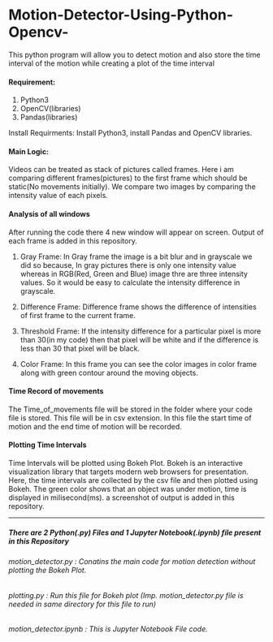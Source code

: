 # Motion-Detector-Using-Python-Opencv-
This python program will allow you to detect motion and also store the time interval of the motion while creating a plot of the time interval 

#### Requirement:
1. Python3
2. OpenCV(libraries)
3. Pandas(libraries)

Install Requirments: Install Python3, install Pandas and OpenCV libraries.

#### Main Logic: 
Videos can be treated as stack of pictures called frames. Here i am comparing different frames(pictures) to the first frame which should be static(No movements initially). We compare two images by comparing the intensity value of each pixels.

#### Analysis of all windows
After running the code there 4 new window will appear on screen. Output of each frame is added in this repository.

1. Gray Frame: In Gray frame the image is a bit blur and in grayscale we did so because, In gray pictures there is only one intensity value whereas in RGB(Red, Green and Blue) image thre are three intensity values. So it would be easy to calculate the intensity difference in grayscale.

2. Difference Frame: Difference frame shows the difference of intensities of first frame to the current frame.

3. Threshold Frame: If the intensity difference for a particular pixel is more than 30(in my code) then that pixel will be white and if the difference is less than 30 that pixel will be black.

4. Color Frame: In this frame you can see the color images in color frame along with green contour around the moving objects.

#### Time Record of movements

The Time_of_movements file will be stored in the folder where your code file is stored. This file will be in csv extension. In this file the start time of motion and the end time of motion will be recorded. 

#### Plotting Time Intervals
Time Intervals will be plotted using Bokeh Plot. Bokeh is an interactive visualization library that targets modern web browsers for presentation. Here, the time intervals are collected by the csv file and then plotted using Bokeh. The green color shows that an object was under motion, time is displayed in milisecond(ms). a screenshot of output is added in this repository.





----------------------------------------------------------------------------------------------------------------------------------------

##### There are 2 Python(.py) Files and 1 Jupyter Notebook(.ipynb) file present in this Repository 
###### motion_detector.py : Conatins the main code for motion detection without plotting the Bokeh Plot. 
###### plotting.py : Run this file for Bokeh plot (Imp. motion_detector.py file is needed in same directory for this file to run)
###### motion_detector.ipynb : This is Jupyter Notebook File code.
